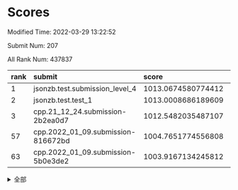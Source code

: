 # Scores

Modified Time: 2022-03-29 13:22:52

Submit Num: 207

All Rank Num: 437837

| rank |               submit               |       score        |       sigma        | pk_num |
| :--- | :--------------------------------- | :----------------- | :----------------- | :----- |
| 1    | jsonzb.test.submission_level_4     | 1013.0674580774412 | 0.8151382093813785 | 8460   |
| 2    | jsonzb.test.test_1                 | 1013.0008686189609 | 0.8143277182148587 | 8462   |
| 3    | cpp.21_12_24.submission-2b2ea0d7   | 1012.5482035487107 | 0.7786616941857342 | 8466   |
| 57   | cpp.2022_01_09.submission-816672bd | 1004.7651774556808 | 0.7099076405123489 | 8457   |
| 63   | cpp.2022_01_09.submission-5b0e3de2 | 1003.9167134245812 | 0.7139055711849005 | 8453   |


<details>
<summary>全部</summary>

| rank |                 submit                 |       score        |       sigma        | pk_num |
| :--- | :------------------------------------- | :----------------- | :----------------- | :----- |
| 1    | jsonzb.test.submission_level_4         | 1013.0674580774412 | 0.8151382093813785 | 8460   |
| 2    | jsonzb.test.test_1                     | 1013.0008686189609 | 0.8143277182148587 | 8462   |
| 3    | cpp.21_12_24.submission-2b2ea0d7       | 1012.5482035487107 | 0.7786616941857342 | 8466   |
| 4    | gobigger.level_3.submission_level_3_8  | 1011.590992717617  | 0.7821906705548136 | 8457   |
| 5    | gobigger.level_3.submission_level_3_18 | 1011.5611147710761 | 0.7602190837181558 | 8463   |
| 6    | gobigger.level_3.submission_level_3_42 | 1011.4545328368256 | 0.778165843071989  | 8464   |
| 7    | gobigger.level_3.submission_level_3_25 | 1011.435199772498  | 0.7806597550609793 | 8459   |
| 8    | gobigger.level_3.submission_level_3_43 | 1011.13777846414   | 0.7997810314087609 | 8459   |
| 9    | gobigger.level_3.submission_level_3_5  | 1011.0565507239663 | 0.761671203190231  | 8460   |
| 10   | gobigger.level_3.submission_level_3_44 | 1010.9155606169616 | 0.7666442775650684 | 8461   |
| 11   | gobigger.level_3.submission_level_3_4  | 1010.9092194157251 | 0.7691023627925186 | 8469   |
| 12   | gobigger.level_3.submission_level_3_11 | 1010.868939739796  | 0.7534921101280776 | 8456   |
| 13   | gobigger.level_3.submission_level_3_34 | 1010.6547983161205 | 0.7606968193810663 | 8462   |
| 14   | gobigger.level_3.submission_level_3_20 | 1010.6229849667093 | 0.7723135935026805 | 8462   |
| 15   | gobigger.level_3.submission_level_3_22 | 1010.6087588380668 | 0.7478826067585403 | 8457   |
| 16   | gobigger.level_3.submission_level_3_31 | 1010.6057176068725 | 0.7618136846742729 | 8459   |
| 17   | gobigger.level_3.submission_level_3_14 | 1010.6020505028466 | 0.7626042820203786 | 8463   |
| 18   | gobigger.level_3.submission_level_3_48 | 1010.4751131111758 | 0.7530533099518446 | 8463   |
| 19   | gobigger.level_3.submission_level_3_3  | 1010.4714524695507 | 0.7929237675720143 | 8462   |
| 20   | gobigger.level_3.submission_level_3_13 | 1010.4190024183672 | 0.7977585986433727 | 8457   |
| 21   | gobigger.level_3.submission_level_3_17 | 1010.3318689650746 | 0.7504465566819584 | 8457   |
| 22   | gobigger.level_3.submission_level_3_47 | 1010.3313787997969 | 0.7867674501426519 | 8460   |
| 23   | gobigger.level_3.submission_level_3_28 | 1010.3248252618972 | 0.7579496545339928 | 8465   |
| 24   | gobigger.level_3.submission_level_3_9  | 1010.2742793195893 | 0.763843856990438  | 8457   |
| 25   | gobigger.level_3.submission_level_3_40 | 1010.2536654507591 | 0.7810515872929347 | 8460   |
| 26   | gobigger.level_3.submission_level_3_16 | 1010.2288802097818 | 0.7548130768896243 | 8457   |
| 27   | gobigger.level_3.submission_level_3_0  | 1010.1774626515521 | 0.7616098055690609 | 8460   |
| 28   | gobigger.level_3.submission_level_3_46 | 1010.0942166467048 | 0.784755298450546  | 8461   |
| 29   | gobigger.level_3.submission_level_3_29 | 1010.0931635390098 | 0.7607767811172498 | 8454   |
| 30   | gobigger.level_3.submission_level_3_24 | 1010.0692999837637 | 0.7301888050400537 | 8457   |
| 31   | gobigger.level_3.submission_level_3_10 | 1009.9524426373823 | 0.7669900994105666 | 8466   |
| 32   | gobigger.level_3.submission_level_3_15 | 1009.9451654430499 | 0.7381789120565799 | 8458   |
| 33   | gobigger.level_3.submission_level_3_12 | 1009.9050661761636 | 0.7607087015579447 | 8464   |
| 34   | gobigger.level_3.submission_level_3_37 | 1009.8714761916357 | 0.7558484983807905 | 8463   |
| 35   | gobigger.level_3.submission_level_3_33 | 1009.7817723242171 | 0.7518244706458399 | 8463   |
| 36   | gobigger.level_3.submission_level_3_39 | 1009.7350162728571 | 0.7444505412574378 | 8463   |
| 37   | gobigger.level_3.submission_level_3_19 | 1009.6770353439917 | 0.7439651754817614 | 8459   |
| 38   | gobigger.level_3.submission_level_3_7  | 1009.6754244852827 | 0.749433462674062  | 8460   |
| 39   | gobigger.level_3.submission_level_3_41 | 1009.6708641265635 | 0.7309070153522134 | 8463   |
| 40   | gobigger.level_3.submission_level_3_23 | 1009.6290305452234 | 0.7376060668056474 | 8458   |
| 41   | gobigger.level_3.submission_level_3_1  | 1009.617956915484  | 0.7555455448484748 | 8459   |
| 42   | gobigger.level_3.submission_level_3_27 | 1009.528153912557  | 0.7584476357928515 | 8467   |
| 43   | gobigger.level_3.submission_level_3_6  | 1009.4874643575802 | 0.7787286244478869 | 8460   |
| 44   | gobigger.level_3.submission_level_3_45 | 1009.1909690978295 | 0.7501135162030373 | 8454   |
| 45   | gobigger.level_3.submission_level_3_35 | 1009.0116221287592 | 0.7455280048997773 | 8463   |
| 46   | gobigger.level_3.submission_level_3_36 | 1008.9130815673506 | 0.7267312935316759 | 8462   |
| 47   | gobigger.level_3.submission_level_3_2  | 1008.9064653098654 | 0.7412173862991319 | 8464   |
| 48   | gobigger.level_3.submission_level_3_30 | 1008.7101055439439 | 0.72737030733108   | 8460   |
| 49   | gobigger.level_3.submission_level_3_49 | 1008.6931502420615 | 0.7290800409325219 | 8462   |
| 50   | gobigger.level_3.submission_level_3_32 | 1008.5560358971583 | 0.7431901972514003 | 8463   |
| 51   | gobigger.level_3.submission_level_3_38 | 1008.3049609586529 | 0.7218613802925963 | 8463   |
| 52   | gobigger.level_3.submission_level_3_26 | 1008.212504198497  | 0.741844326777564  | 8463   |
| 53   | gobigger.level_3.submission_level_3_21 | 1007.4759455939187 | 0.7439877151506377 | 8458   |
| 54   | gobigger.level_1.submission_level_1_42 | 1005.1791257531607 | 0.7124231985737874 | 8458   |
| 55   | gobigger.level_1.submission_level_1_1  | 1004.9495036952433 | 0.7240809964064746 | 8464   |
| 56   | gobigger.level_1.submission_level_1_21 | 1004.8771129693454 | 0.7151183949286586 | 8457   |
| 57   | cpp.2022_01_09.submission-816672bd     | 1004.7651774556808 | 0.7099076405123489 | 8457   |
| 58   | gobigger.level_1.submission_level_1_43 | 1004.5517748575174 | 0.7223954009435731 | 8461   |
| 59   | gobigger.level_1.submission_level_1_24 | 1004.3576733925765 | 0.7375511698145261 | 8463   |
| 60   | gobigger.level_1.submission_level_1_41 | 1004.2787804037255 | 0.7273492683176365 | 8460   |
| 61   | gobigger.level_1.submission_level_1_23 | 1004.225522220971  | 0.7250573406194776 | 8463   |
| 62   | gobigger.level_1.submission_level_1_45 | 1004.0354965424526 | 0.7270972017727575 | 8461   |
| 63   | cpp.2022_01_09.submission-5b0e3de2     | 1003.9167134245812 | 0.7139055711849005 | 8453   |
| 64   | gobigger.level_1.submission_level_1_48 | 1003.8807625742023 | 0.726434569630618  | 8460   |
| 65   | gobigger.level_1.submission_level_1_35 | 1003.787651394808  | 0.7125889960427869 | 8459   |
| 66   | gobigger.level_1.submission_level_1_6  | 1003.7287701778046 | 0.7186136623287551 | 8455   |
| 67   | gobigger.level_1.submission_level_1_0  | 1003.7131565407803 | 0.7100605335034685 | 8461   |
| 68   | gobigger.level_1.submission_level_1_15 | 1003.6825494861858 | 0.7219094645229396 | 8463   |
| 69   | gobigger.level_1.submission_level_1_27 | 1003.645124155912  | 0.7196470944843387 | 8457   |
| 70   | gobigger.level_1.submission_level_1_37 | 1003.6109192149185 | 0.7137960572784527 | 8458   |
| 71   | gobigger.level_1.submission_level_1_26 | 1003.5478467496204 | 0.7161634696337303 | 8462   |
| 72   | gobigger.level_1.submission_level_1_33 | 1003.5014808819624 | 0.7113475890975457 | 8463   |
| 73   | gobigger.level_1.submission_level_1_4  | 1003.428727188124  | 0.7283849131844257 | 8464   |
| 74   | gobigger.level_1.submission_level_1_46 | 1003.41885347025   | 0.7148147604981544 | 8456   |
| 75   | gobigger.level_1.submission_level_1_47 | 1003.414512330465  | 0.7203597691984616 | 8458   |
| 76   | gobigger.level_1.submission_level_1_18 | 1003.3922433844647 | 0.7086415647506513 | 8454   |
| 77   | gobigger.level_1.submission_level_1_10 | 1003.3483859078063 | 0.7139947100335383 | 8468   |
| 78   | gobigger.level_1.submission_level_1_49 | 1003.3145791516708 | 0.7130975717755196 | 8459   |
| 79   | gobigger.level_1.submission_level_1_2  | 1003.255586543466  | 0.7148088026613132 | 8461   |
| 80   | gobigger.level_1.submission_level_1_36 | 1003.2508425095755 | 0.7253123475298056 | 8457   |
| 81   | gobigger.level_1.submission_level_1_14 | 1003.2273599807072 | 0.708431484615616  | 8459   |
| 82   | gobigger.level_1.submission_level_1_19 | 1003.13635877306   | 0.703557199670004  | 8457   |
| 83   | gobigger.level_1.submission_level_1_34 | 1003.1080281659512 | 0.7103248198046253 | 8464   |
| 84   | gobigger.level_1.submission_level_1_5  | 1003.0530482704835 | 0.7162944261776429 | 8463   |
| 85   | gobigger.level_1.submission_level_1_20 | 1003.0404471360508 | 0.7308721993141355 | 8463   |
| 86   | gobigger.level_1.submission_level_1_31 | 1003.0244221560231 | 0.7103607655790659 | 8457   |
| 87   | gobigger.level_1.submission_level_1_11 | 1003.0130830113952 | 0.7159788864797834 | 8463   |
| 88   | gobigger.level_1.submission_level_1_32 | 1003.0100527976944 | 0.7067158869431104 | 8465   |
| 89   | gobigger.level_1.submission_level_1_30 | 1002.952595691738  | 0.7122144309048563 | 8462   |
| 90   | gobigger.level_1.submission_level_1_25 | 1002.8483984530784 | 0.7130418156009438 | 8463   |
| 91   | gobigger.level_1.submission_level_1_28 | 1002.8103047008209 | 0.71355850277406   | 8461   |
| 92   | gobigger.level_1.submission_level_1_13 | 1002.7765202794288 | 0.7140793388688028 | 8462   |
| 93   | gobigger.level_1.submission_level_1_16 | 1002.6766143840936 | 0.7139425676726485 | 8460   |
| 94   | gobigger.level_1.submission_level_1_3  | 1002.6736389570956 | 0.7083535466613152 | 8458   |
| 95   | gobigger.level_1.submission_level_1_44 | 1002.619235274933  | 0.699340455053261  | 8464   |
| 96   | gobigger.level_1.submission_level_1_8  | 1002.6034588172986 | 0.7185906742856247 | 8463   |
| 97   | gobigger.level_1.submission_level_1_7  | 1002.6014739575768 | 0.7193216948592345 | 8465   |
| 98   | gobigger.level_1.submission_level_1_40 | 1002.5514280948291 | 0.7071007098123182 | 8459   |
| 99   | gobigger.level_1.submission_level_1_17 | 1002.5298357578317 | 0.7214894825111696 | 8460   |
| 100  | gobigger.level_1.submission_level_1_22 | 1002.371450591555  | 0.7064041576070247 | 8457   |
| 101  | gobigger.level_1.submission_level_1_39 | 1002.346085798497  | 0.7070889513312099 | 8456   |
| 102  | gobigger.level_1.submission_level_1_12 | 1002.292697932182  | 0.7254616649810195 | 8458   |
| 103  | gobigger.level_1.submission_level_1_29 | 1002.2022875452681 | 0.7119506985708024 | 8460   |
| 104  | gobigger.level_1.submission_level_1_38 | 1001.7469792033141 | 0.712712884506025  | 8466   |
| 105  | gobigger.level_1.submission_level_1_9  | 1001.4202664410187 | 0.69975549317207   | 8458   |
| 106  | gobigger.random.submission_random_40   | 998.0657683214928  | 0.6973515116252166 | 8462   |
| 107  | gobigger.random.submission_random_4    | 997.0325666078643  | 0.7088789727053604 | 8455   |
| 108  | gobigger.random.submission_random_32   | 996.9177690316741  | 0.7108409466121532 | 8465   |
| 109  | gobigger.random.submission_random_27   | 996.8897220530388  | 0.7074408015479072 | 8465   |
| 110  | gobigger.random.submission_random_22   | 996.7132276620838  | 0.7064040321583096 | 8462   |
| 111  | gobigger.random.submission_random_6    | 996.6863742530787  | 0.7192817857097018 | 8459   |
| 112  | gobigger.random.submission_random_39   | 996.5543998098656  | 0.7228218833048646 | 8462   |
| 113  | gobigger.random.submission_random_0    | 996.4978600490756  | 0.7115879615918579 | 8465   |
| 114  | gobigger.random.submission_random_20   | 996.4666959686466  | 0.701164679937702  | 8465   |
| 115  | gobigger.random.submission_random_16   | 996.4355331250041  | 0.7136801076327228 | 8461   |
| 116  | gobigger.random.submission_random_41   | 996.4207756734463  | 0.7048317760535858 | 8463   |
| 117  | gobigger.random.submission_random_29   | 996.4205470595234  | 0.7108362526352211 | 8462   |
| 118  | gobigger.random.submission_random_33   | 996.41348723866    | 0.7051924259193125 | 8453   |
| 119  | gobigger.random.submission_random_37   | 996.3998066189775  | 0.70573782635195   | 8461   |
| 120  | gobigger.random.submission_random_2    | 996.3504654558905  | 0.699475439510585  | 8464   |
| 121  | gobigger.random.submission_random_3    | 996.3215974308348  | 0.7195618271985748 | 8464   |
| 122  | gobigger.random.submission_random_9    | 996.2929816536337  | 0.7068710686013635 | 8455   |
| 123  | gobigger.random.submission_random_44   | 996.2741994892499  | 0.7141186631337856 | 8461   |
| 124  | gobigger.random.submission_random_43   | 996.2175103002229  | 0.7133442093430864 | 8458   |
| 125  | gobigger.random.submission_random_18   | 996.1477479367974  | 0.6998856636609702 | 8463   |
| 126  | gobigger.random.submission_random_31   | 996.1299393737258  | 0.7138099635884632 | 8459   |
| 127  | gobigger.random.submission_random_26   | 996.1146110005526  | 0.7066485901507358 | 8462   |
| 128  | gobigger.random.submission_random_1    | 996.0714547934199  | 0.7198227774185859 | 8458   |
| 129  | gobigger.random.submission_random_42   | 996.0577977207005  | 0.7122785863232811 | 8457   |
| 130  | gobigger.random.submission_random_8    | 996.0354794901858  | 0.7004520332056349 | 8458   |
| 131  | gobigger.random.submission_random_49   | 996.0276962281931  | 0.6987018107678906 | 8462   |
| 132  | gobigger.random.submission_random_5    | 995.8997130973077  | 0.7109190803331775 | 8465   |
| 133  | gobigger.random.submission_random_23   | 995.8870213510634  | 0.7116617250997495 | 8461   |
| 134  | gobigger.random.submission_random_24   | 995.8636523564446  | 0.6996344104964354 | 8462   |
| 135  | gobigger.random.submission_random_17   | 995.8234880187902  | 0.7063191089084431 | 8461   |
| 136  | gobigger.random.submission_random_48   | 995.8216052117145  | 0.7138095625380234 | 8464   |
| 137  | gobigger.random.submission_random_38   | 995.8199672513568  | 0.722262264509262  | 8462   |
| 138  | gobigger.random.submission_random_7    | 995.8025370945275  | 0.7177486232389438 | 8458   |
| 139  | gobigger.random.submission_random_34   | 995.7769802736473  | 0.6936489903114711 | 8458   |
| 140  | gobigger.random.submission_random_36   | 995.7683143400927  | 0.7017188337916527 | 8459   |
| 141  | gobigger.random.submission_random_46   | 995.7147415708524  | 0.7003179213380526 | 8461   |
| 142  | gobigger.random.submission_random_13   | 995.6871653999827  | 0.7056094888555982 | 8457   |
| 143  | gobigger.random.submission_random_15   | 995.6632231383123  | 0.717976387297083  | 8464   |
| 144  | gobigger.random.submission_random_11   | 995.5518797363459  | 0.7114186473442908 | 8463   |
| 145  | gobigger.random.submission_random_21   | 995.5508487469165  | 0.7073130758275334 | 8460   |
| 146  | gobigger.random.submission_random_45   | 995.5228793324263  | 0.713790691476731  | 8465   |
| 147  | gobigger.random.submission_random_28   | 995.4706210427154  | 0.6949900826389923 | 8463   |
| 148  | gobigger.random.submission_random_30   | 995.3942630381239  | 0.7077327425962581 | 8459   |
| 149  | gobigger.random.submission_random_19   | 995.3841540824803  | 0.703062935013722  | 8460   |
| 150  | gobigger.random.submission_random_35   | 995.3353753133832  | 0.721413347003842  | 8464   |
| 151  | gobigger.random.submission_random_12   | 995.3112815997339  | 0.7053422167843731 | 8462   |
| 152  | gobigger.random.submission_random_47   | 995.30411335128    | 0.7152789265024942 | 8456   |
| 153  | gobigger.random.submission_random_25   | 995.2584841305044  | 0.73399575227164   | 8457   |
| 154  | gobigger.random.submission_random_10   | 995.1722517346213  | 0.720363042433703  | 8466   |
| 155  | gobigger.random.submission_random_14   | 994.5037550760588  | 0.7269328186559146 | 8462   |
| 156  | gobigger.level_2.submission_level_2_6  | 994.4862155542045  | 0.7224422461447619 | 8458   |
| 157  | gobigger.level_2.submission_level_2_1  | 994.1261433803988  | 0.7210297322096423 | 8465   |
| 158  | gobigger.level_2.submission_level_2_37 | 994.0229165565469  | 0.7316408400257005 | 8460   |
| 159  | gobigger.level_2.submission_level_2_7  | 993.8572374932563  | 0.7362751425844656 | 8456   |
| 160  | gobigger.level_2.submission_level_2_42 | 993.6663815372418  | 0.7201432806575948 | 8463   |
| 161  | gobigger.level_2.submission_level_2_23 | 993.6110640678977  | 0.7378661263469257 | 8462   |
| 162  | gobigger.level_2.submission_level_2_40 | 993.5889732295399  | 0.7259532161263107 | 8460   |
| 163  | gobigger.level_2.submission_level_2_34 | 993.2073475456957  | 0.7277220534049121 | 8456   |
| 164  | gobigger.level_2.submission_level_2_19 | 993.1130696377975  | 0.7408662227735624 | 8462   |
| 165  | gobigger.level_2.submission_level_2_8  | 993.1121552404553  | 0.7328807827735617 | 8460   |
| 166  | gobigger.level_2.submission_level_2_49 | 992.8825701933439  | 0.7473445812871463 | 8459   |
| 167  | gobigger.level_2.submission_level_2_0  | 992.8699394305077  | 0.7303652882783026 | 8463   |
| 168  | gobigger.level_2.submission_level_2_12 | 992.8650711556108  | 0.7244222547105229 | 8455   |
| 169  | gobigger.level_2.submission_level_2_30 | 992.8027088601136  | 0.7449271625870352 | 8462   |
| 170  | gobigger.level_2.submission_level_2_31 | 992.7505681213986  | 0.7321912647097037 | 8458   |
| 171  | gobigger.level_2.submission_level_2_27 | 992.6213566227498  | 0.7342840411919249 | 8455   |
| 172  | gobigger.level_2.submission_level_2_24 | 992.5675715807845  | 0.7373518513541434 | 8461   |
| 173  | gobigger.level_2.submission_level_2_36 | 992.5371630514077  | 0.7434210445897516 | 8459   |
| 174  | gobigger.level_2.submission_level_2_2  | 992.4693060355446  | 0.7472409036892058 | 8462   |
| 175  | gobigger.level_2.submission_level_2_4  | 992.3952327404439  | 0.7407318487332543 | 8460   |
| 176  | gobigger.level_2.submission_level_2_21 | 992.3594250467004  | 0.7324257902026649 | 8459   |
| 177  | gobigger.level_2.submission_level_2_5  | 992.3528407669328  | 0.7573657369858264 | 8461   |
| 178  | gobigger.level_2.submission_level_2_14 | 992.3293712044298  | 0.7446765162917736 | 8459   |
| 179  | gobigger.level_2.submission_level_2_35 | 992.2809738641465  | 0.7402404337914611 | 8459   |
| 180  | gobigger.level_2.submission_level_2_41 | 992.1169632648035  | 0.7619918236148506 | 8463   |
| 181  | gobigger.level_2.submission_level_2_20 | 992.0635536801412  | 0.7569085103076929 | 8460   |
| 182  | gobigger.level_2.submission_level_2_16 | 992.0467561131417  | 0.7534314098230595 | 8458   |
| 183  | gobigger.level_2.submission_level_2_18 | 992.035100844936   | 0.7612233046190948 | 8463   |
| 184  | gobigger.level_2.submission_level_2_25 | 992.0302693440524  | 0.7367973923712644 | 8464   |
| 185  | gobigger.level_2.submission_level_2_22 | 991.9784835205255  | 0.7645501161471142 | 8457   |
| 186  | gobigger.level_2.submission_level_2_44 | 991.8821820945826  | 0.7237309440426105 | 8456   |
| 187  | gobigger.level_2.submission_level_2_39 | 991.8074946157391  | 0.7375072752777674 | 8459   |
| 188  | gobigger.level_2.submission_level_2_28 | 991.744421942346   | 0.7431763434625003 | 8463   |
| 189  | gobigger.level_2.submission_level_2_3  | 991.6300621064208  | 0.7464211086802126 | 8463   |
| 190  | gobigger.level_2.submission_level_2_9  | 991.5755897585639  | 0.7467086439017413 | 8459   |
| 191  | gobigger.level_2.submission_level_2_46 | 991.5755080572869  | 0.7394456757243377 | 8458   |
| 192  | gobigger.level_2.submission_level_2_43 | 991.4761232225638  | 0.735520805708634  | 8465   |
| 193  | gobigger.level_2.submission_level_2_15 | 991.4123164006797  | 0.7494103547085954 | 8466   |
| 194  | gobigger.level_2.submission_level_2_13 | 991.2970909258406  | 0.7630317091392962 | 8461   |
| 195  | gobigger.level_2.submission_level_2_47 | 991.2394063444112  | 0.7480985934462644 | 8465   |
| 196  | gobigger.level_2.submission_level_2_11 | 991.182019334768   | 0.7369770393476649 | 8457   |
| 197  | gobigger.level_2.submission_level_2_38 | 991.1722178549637  | 0.742892622871065  | 8462   |
| 198  | gobigger.level_2.submission_level_2_10 | 991.0510238009823  | 0.7521057058145811 | 8462   |
| 199  | gobigger.level_2.submission_level_2_48 | 990.9492358785528  | 0.7742144574804718 | 8463   |
| 200  | gobigger.level_2.submission_level_2_45 | 990.8497932061498  | 0.769732360220157  | 8459   |
| 201  | gobigger.level_2.submission_level_2_32 | 990.7769159868043  | 0.7680219443112006 | 8462   |
| 202  | gobigger.level_2.submission_level_2_33 | 990.7525745207193  | 0.7515889321676822 | 8461   |
| 203  | gobigger.level_2.submission_level_2_26 | 990.6164373260224  | 0.7539182145483571 | 8465   |
| 204  | gobigger.level_2.submission_level_2_29 | 990.3450514367995  | 0.7832228779061563 | 8462   |
| 205  | gobigger.level_2.submission_level_2_17 | 989.6181675105977  | 0.7856517027369936 | 8463   |
| 206  | gobigger.none.submission_none_0        | 978.5147229454573  | 1.1931844354126977 | 8454   |
| 207  | gobigger.none.submission_none_1        | 976.3524369200742  | 1.3694701862284537 | 8458   |

</details>
